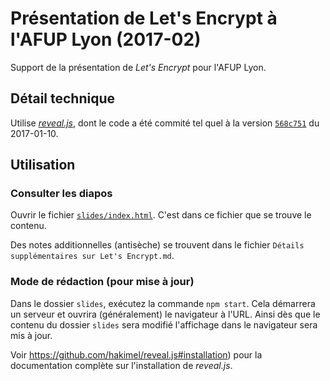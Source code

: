 Présentation de Let's Encrypt à l'AFUP Lyon (2017-02)
=====================================================

Support de la présentation de *Let's Encrypt* pour l'AFUP Lyon.


Détail technique
----------------

Utilise [*reveal.js*](https://github.com/hakimel/reveal.js), dont le code a été
commité tel quel à la version [`568c751`](https://github.com/hakimel/reveal.js/commit/568c751)
du 2017-01-10.


Utilisation
-----------

### Consulter les diapos

Ouvrir le fichier [`slides/index.html`](./slides/index.html).
C'est dans ce fichier que se trouve le contenu.

Des notes additionnelles (antisèche) se trouvent dans le fichier `Détails
supplémentaires sur Let's Encrypt.md`.

### Mode de rédaction (pour mise à jour)

Dans le dossier `slides`, exécutez la commande `npm start`. Cela démarrera un
serveur et ouvrira (généralement) le navigateur à l'URL. Ainsi dès que le
contenu du dossier `slides` sera modifié l'affichage dans le navigateur sera
mis à jour.

Voir https://github.com/hakimel/reveal.js#installation) pour la documentation
complète sur l'installation de *reveal.js*.
